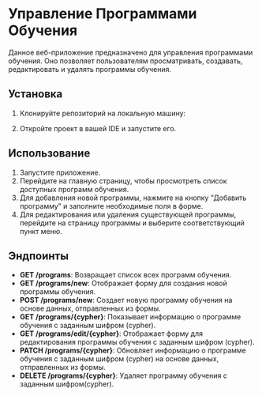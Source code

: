 # Управление Программами Обучения

Данное веб-приложение предназначено для управления программами обучения. Оно позволяет пользователям просматривать, создавать, редактировать и удалять программы обучения.

## Установка

1. Клонируйте репозиторий на локальную машину:


2. Откройте проект в вашей IDE и запустите его.

## Использование

1. Запустите приложение.
2. Перейдите на главную страницу, чтобы просмотреть список доступных программ обучения.
3. Для добавления новой программы, нажмите на кнопку "Добавить программу" и заполните необходимые поля в форме.
4. Для редактирования или удаления существующей программы, перейдите на страницу программы и выберите соответствующий пункт меню.

## Эндпоинты

- **GET /programs**: Возвращает список всех программ обучения.
- **GET /programs/new**: Отображает форму для создания новой программы обучения.
- **POST /programs/new**: Создает новую программу обучения на основе данных, отправленных из формы.
- **GET /programs/{cypher}**: Показывает информацию о программе обучения с заданным шифром (cypher).
- **GET /programs/edit/{cypher}**: Отображает форму для редактирования программы обучения с заданным шифром (cypher).
- **PATCH /programs/{cypher}**: Обновляет информацию о программе обучения с заданным шифром (cypher) на основе данных, отправленных из формы.
- **DELETE /programs/{cypher}**: Удаляет программу обучения с заданным шифром(cypher).

<!--
1) Я не понял какая связь между Modules и Programs, поскольку в таблицах они никак не связаны. 
2) Пришлось изменить формат шифра(я предполагал, что он уникальный) из-за того что он ломал эндпоинты.
3) Авторизация на Spring (без boot) что-то из разряда фантастики, так и не получилось с ней справится.
(Просто игнорировались ограничения на /programs).
-->



